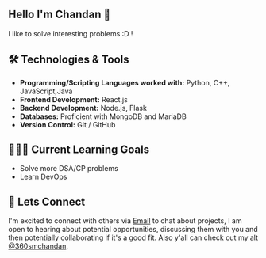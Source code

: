 ## Hello I'm Chandan 👋

I like to solve interesting problems :D !


## 🛠️ Technologies & Tools

- **Programming/Scripting Languages worked with:** Python, C++, JavaScript,Java
- **Frontend Development:** React.js
- **Backend Development:** Node.js, Flask
- **Databases:** Proficient with MongoDB and MariaDB
- **Version Control:** Git / GitHub 
  
## 👨🏻‍💻 Current Learning Goals

- Solve more DSA/CP problems
- Learn DevOps

## 🐶 Lets Connect
I'm excited to connect with others via [Email](mailto:1rn21is036.chandansm@gmail.com) to chat about projects, I am open to hearing about potential opportunities, discussing them with you and then potentially collaborating if it's a good fit. Also y'all can check out my alt [@360smchandan](https://github.com/360smchandan).

